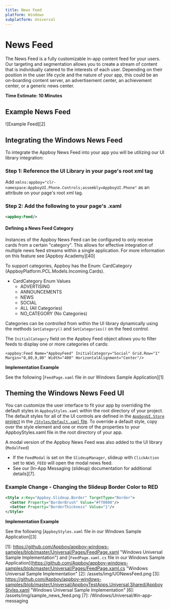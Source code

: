 ```yaml
---
title: News Feed
platform: Windows
subplatform: Universal
---
```

# News Feed

The News Feed is a fully customizable in-app content feed for your users. Our targeting and segmentation allows you to create a stream of content that is individually catered to the interests of each user. Depending on their position in the user life cycle and the nature of your app, this could be an on-boarding content server, an advertisement center, an achievement center, or a generic news center.

__Time Estimate: 10 Minutes__

## Example News Feed

![Example Feed][2]

## Integrating the Windows News Feed

To integrate the Appboy News Feed into your app you will be utilizing our UI library integration:

### Step 1: Reference the UI Library in your page's root xml tag

Add `xmlns:appboy="clr-namespace:AppboyUI.Phone.Controls;assembly=AppboyUI.Phone"` as an attribute on your page's root xml tag.

### Step 2: Add the following to your page's .xaml

```xml
<appboy:Feed/>
```

#### Defining a News Feed Category

Instances of the Appboy News Feed can be configured to only receive cards from a certain "category". This allows for effective integration of multiple news feed streams within a single application. For more information on this feature see [Appboy Academy][40]

To support categories, Appboy has the Enum: CardCategory (AppboyPlatform.PCL.Models.Incoming.Cards).

- CardCategory Enum Values
  - ADVERTISING
  - ANNOUNCEMENTS
  - NEWS
  - SOCIAL
  - ALL (All Categories)
  - NO_CATEGORY (No Categories)

Categories can be controlled from within the UI library dynamically using the methods `SetCategory()` and `SetCategories()` on the feed control.

The `InitialCategory` field on the Appboy Feed object allows you to filter feeds to display one or more categories of cards:

```xaml
<appboy:Feed Name="AppboyFeed" InitialCategory="Social" Grid.Row="1" Margin="0,80,0,80" Width="400" HorizontalAlignment="Center"/>
```

**Implementation Example**

See the following [`FeedPage.xaml` file in our Windows Sample Application][1]

## Theming the Windows News Feed UI

You can customize the user interface to fit your app by overriding the default styles in `AppboyStyles.xaml` within the root directory of your project. The default styles for all of the UI controls are defined in the [`AppboyUI.Store` project](https://github.com/Appboy/appboy-windows-store-ui) in the [`/Styles/Default.xaml` file](https://github.com/Appboy/appboy-windows-store-ui/blob/master/Assets/Styles/Default.xaml). To override a default style, copy over the style element and one or more of the properties to your AppboyStyles.xaml file in the root directory of your app.

A modal version of the Appboy News Feed was also added to the UI library (`ModalFeed`)
  - If the `FeedModal` is set on the `SlideupManager`, slideup with `ClickAction` set to `NEWS_FEED` will open the modal news feed.
  - See our [In-App Messaging (slideup) documentation for additional details][7].

### Example Change - Changing the Slideup Border Color to RED

```xml
<Style x:Key="Appboy.Slideup.Border" TargetType="Border">
  <Setter Property="BorderBrush" Value="#ff0000"/>
  <Setter Property="BorderThickness" Value="1"/>
</Style>
```

**Implementation Example**

See the following [`AppboyStyles.xaml` file in our Windows Sample Application][3]

[1]: https://github.com/Appboy/appboy-windows-samples/blob/master/Universal/Pages/FeedPage.xaml "Windows Universal Sample Implementation") and [`FeedPage.xaml.cs` file in our Windows Sample Application](https://github.com/Appboy/appboy-windows-samples/blob/master/Universal/Pages/FeedPage.xaml.cs "Windows Universal Sample Implementation"
[2]: /assets/img/UONewsFeed.png
[3]: https://github.com/Appboy/appboy-windows-samples/blob/master/Universal/AppboyTestApps.Universal.Shared/AppboyStyles.xaml "Windows Universal Sample Implementation"
[6]: /assets/img/sample_news_feed.png
[7]: /Windows/Universal/#in-app-messaging
